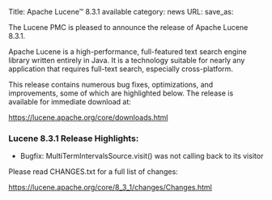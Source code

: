 Title: Apache Lucene™ 8.3.1 available
category: news
URL: 
save_as: 

The Lucene PMC is pleased to announce the release of Apache Lucene 8.3.1.

Apache Lucene is a high-performance, full-featured text search engine library written entirely in Java. It is a technology suitable for nearly any application that requires full-text search, especially cross-platform.

This release contains numerous bug fixes, optimizations, and improvements, some of which are highlighted below. The release is available for immediate download at:

  <https://lucene.apache.org/core/downloads.html>

### Lucene 8.3.1 Release Highlights:

  * Bugfix: MultiTermIntervalsSource.visit() was not calling back to its visitor

Please read CHANGES.txt for a full list of changes:

  <https://lucene.apache.org/core/8_3_1/changes/Changes.html>
